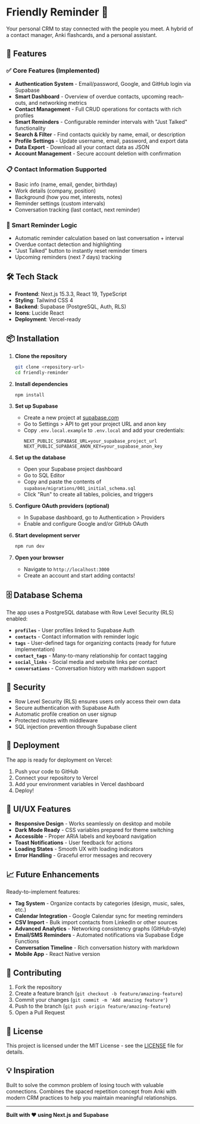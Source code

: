 # Friendly Reminder 📱

Your personal CRM to stay connected with the people you meet. A hybrid of a contact manager, Anki flashcards, and a personal assistant.

## 🚀 Features

### ✅ **Core Features (Implemented)**
- **Authentication System** - Email/password, Google, and GitHub login via Supabase
- **Smart Dashboard** - Overview of overdue contacts, upcoming reach-outs, and networking metrics
- **Contact Management** - Full CRUD operations for contacts with rich profiles
- **Smart Reminders** - Configurable reminder intervals with "Just Talked" functionality
- **Search & Filter** - Find contacts quickly by name, email, or description
- **Profile Settings** - Update username, email, password, and export data
- **Data Export** - Download all your contact data as JSON
- **Account Management** - Secure account deletion with confirmation

### 📋 **Contact Information Supported**
- Basic info (name, email, gender, birthday)
- Work details (company, position)
- Background (how you met, interests, notes)
- Reminder settings (custom intervals)
- Conversation tracking (last contact, next reminder)

### 🎯 **Smart Reminder Logic**
- Automatic reminder calculation based on last conversation + interval
- Overdue contact detection and highlighting
- "Just Talked" button to instantly reset reminder timers
- Upcoming reminders (next 7 days) tracking

## 🛠 Tech Stack

- **Frontend**: Next.js 15.3.3, React 19, TypeScript
- **Styling**: Tailwind CSS 4
- **Backend**: Supabase (PostgreSQL, Auth, RLS)
- **Icons**: Lucide React
- **Deployment**: Vercel-ready

## 📦 Installation

1. **Clone the repository**
   ```bash
   git clone <repository-url>
   cd friendly-reminder
   ```

2. **Install dependencies**
   ```bash
   npm install
   ```

3. **Set up Supabase**
   - Create a new project at [supabase.com](https://supabase.com)
   - Go to Settings > API to get your project URL and anon key
   - Copy `.env.local.example` to `.env.local` and add your credentials:
     ```
     NEXT_PUBLIC_SUPABASE_URL=your_supabase_project_url
     NEXT_PUBLIC_SUPABASE_ANON_KEY=your_supabase_anon_key
     ```

4. **Set up the database**
   - Open your Supabase project dashboard
   - Go to SQL Editor
   - Copy and paste the contents of `supabase/migrations/001_initial_schema.sql`
   - Click "Run" to create all tables, policies, and triggers

5. **Configure OAuth providers (optional)**
   - In Supabase dashboard, go to Authentication > Providers
   - Enable and configure Google and/or GitHub OAuth

6. **Start development server**
   ```bash
   npm run dev
   ```

7. **Open your browser**
   - Navigate to `http://localhost:3000`
   - Create an account and start adding contacts!

## 🗄️ Database Schema

The app uses a PostgreSQL database with Row Level Security (RLS) enabled:

- **`profiles`** - User profiles linked to Supabase Auth
- **`contacts`** - Contact information with reminder logic
- **`tags`** - User-defined tags for organizing contacts (ready for future implementation)
- **`contact_tags`** - Many-to-many relationship for contact tagging
- **`social_links`** - Social media and website links per contact
- **`conversations`** - Conversation history with markdown support

## 🔐 Security

- Row Level Security (RLS) ensures users only access their own data
- Secure authentication with Supabase Auth
- Automatic profile creation on user signup
- Protected routes with middleware
- SQL injection prevention through Supabase client

## 🚀 Deployment

The app is ready for deployment on Vercel:

1. Push your code to GitHub
2. Connect your repository to Vercel
3. Add your environment variables in Vercel dashboard
4. Deploy!

## 🎨 UI/UX Features

- **Responsive Design** - Works seamlessly on desktop and mobile
- **Dark Mode Ready** - CSS variables prepared for theme switching
- **Accessible** - Proper ARIA labels and keyboard navigation
- **Toast Notifications** - User feedback for actions
- **Loading States** - Smooth UX with loading indicators
- **Error Handling** - Graceful error messages and recovery

## 📈 Future Enhancements

Ready-to-implement features:

- **Tag System** - Organize contacts by categories (design, music, sales, etc.)
- **Calendar Integration** - Google Calendar sync for meeting reminders
- **CSV Import** - Bulk import contacts from LinkedIn or other sources
- **Advanced Analytics** - Networking consistency graphs (GitHub-style)
- **Email/SMS Reminders** - Automated notifications via Supabase Edge Functions
- **Conversation Timeline** - Rich conversation history with markdown
- **Mobile App** - React Native version

## 🤝 Contributing

1. Fork the repository
2. Create a feature branch (`git checkout -b feature/amazing-feature`)
3. Commit your changes (`git commit -m 'Add amazing feature'`)
4. Push to the branch (`git push origin feature/amazing-feature`)
5. Open a Pull Request

## 📄 License

This project is licensed under the MIT License - see the [LICENSE](LICENSE) file for details.

## 💡 Inspiration

Built to solve the common problem of losing touch with valuable connections. Combines the spaced repetition concept from Anki with modern CRM practices to help you maintain meaningful relationships.

---

**Built with ❤️ using Next.js and Supabase**
